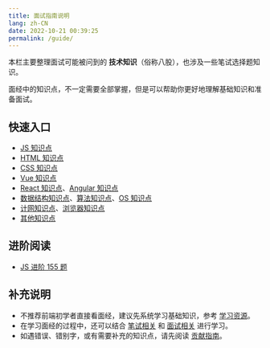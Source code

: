 ```yaml
---
title: 面试指南说明
lang: zh-CN
date: 2022-10-21 00:39:25
permalink: /guide/
---
```


本栏主要整理面试可能被问到的 **技术知识**（俗称八股），也涉及一些笔试选择题知识。

面经中的知识点，不一定需要全部掌握，但是可以帮助你更好地理解基础知识和准备面试。

## 快速入口

- [JS 知识点](/guide/js/exp/)
- [HTML 知识点](/guide/html/exp/)
- [CSS 知识点](/guide/css/exp/)
- [Vue 知识点](/guide/vue/exp/)
- [React 知识点](/guide/react-angular/react-exp/)、[Angular 知识点](/guide/react-angular/angular-exp/)
- [数据结构知识点](/guide/ds-algo-os/ds-exp/)、[算法知识点](/guide/ds-algo-os/algo-exp/)、[OS 知识点](/guide/ds-algo-os/os-exp/)
- [计网知识点](/guide/cn-browser/cn-exp/)、[浏览器知识点](/guide/cn-browser/browser-exp/)
- [其他知识点](/guide/sundry/exp/)

## 进阶阅读

- [JS 进阶 155 题](/guide/js/js-advanced-155/)

## 补充说明

- 不推荐前端初学者直接看面经，建议先系统学习基础知识，参考 [学习资源](/resources/)。
- 在学习面经的过程中，还可以结合 [笔试相关](/exam/) 和 [面试相关](/interview/) 进行学习。
- 如遇错误、错别字，或有需要补充的知识点，请先阅读 [贡献指南](/#)。